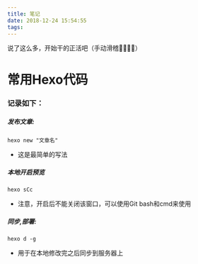```yaml
---
title: 笔记
date: 2018-12-24 15:54:55
tags:
---
```

说了这么多，开始干的正活吧（手动滑稽🤪🤪🤪🤪）
# 常用Hexo代码
### 记录如下：
##### 发布文章:
```hexo
hexo new "文章名"
```
-  这是最简单的写法

##### 本地开启预览
```hexo
hexo sCc
```
- 注意，开启后不能关闭该窗口，可以使用Git bash和cmd来使用
##### 同步,部署:
```hexo
hexo d -g
```
- 用于在本地修改完之后同步到服务器上
##### 